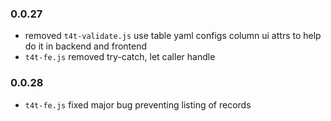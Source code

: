 ### 0.0.27

- removed `t4t-validate.js` use table yaml configs column ui attrs to help do it in backend and frontend
- `t4t-fe.js` removed try-catch, let caller handle

### 0.0.28

- `t4t-fe.js` fixed major bug preventing listing of records

